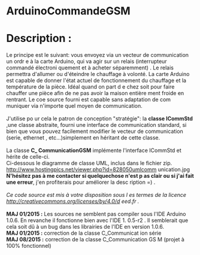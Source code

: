 # ArduinoCommandeGSM
Description :
=============

Le principe est le suivant: vous envoyez via un vecteur de communication un ordr
e à la carte Arduino, qui va agir sur un relais (interrupteur commandé électroni
quement et à acheter séparemment) . Le relais permettra d'allumer ou d'éteindre 
le chauffage à volonté. La carte Arduino est capable de donner l'état actuel de 
fonctionnement du chauffage et la température de la pièce. Idéal quand on part d
e chez soit pour faire chauffer une pièce afin de ne pas avoir la maison entière
ment froide en rentrant. Le coe source fourni est capable sans adaptation de com
muniquer via n'importe quel moyen de communication. 
<br />
<br />J'utilise po
ur cela le patron de conception &quot;stratégie&quot;: la <b>classe ICommStd</b>
 ,une classe abstraite, fourni une interface de communication standard, si bien 
que vous pouvez facilement modifier le vecteur de communication (serie, ethernet
, etc...)simplement en héritant de cette classe. 
<br />
<br />La classe <b>C_
CommunicationGSM</b> implémente l'interface ICommStd et hérite de celle-ci.
<br
 />Ci-dessous le diagramme de classe UML, inclus dans le fichier zip.
<br /><a 
href='http://www.hostingpics.net/viewer.php?id=828050umlcommunication.jpg' rel='
nofollow' target='_blank'>http://www.hostingpics.net/viewer.php?id=828050umlcomm
unication.jpg</a>
<br /><b>N'hésitez pas à me contacter si quelquechose n'est p
as clair ou si j'ai fait une erreur</b>, j'en profiterais pour améliorer la desc
ription =) .
<br />
<br /><i>Ce code source est mis à votre disposition sous l
es termes de la licence <a href='http://creativecommons.org/licenses/by/4.0/deed
.fr' rel='nofollow' target='_blank'>http://creativecommons.org/licenses/by/4.0/d
eed.fr</a> .</i>
<br />
<br /><b>MAJ 01/2015 :</b> Les sources ne semblent pas
 compiler sous l'IDE Arduino 1.0.6. En revanche il fonctionne bien avec l'IDE 1.
0.5-r2 . Il semblerait que cela soit dû à un bug dans les librairies de l'IDE en
 version 1.0.6.
<br /><b>MAJ 01/2015 :</b> correction de la classe C_Communicat
ion série
<br /><b>MAJ 08/2015 :</b> correction de la classe C_Communication GS
M (projet à 100% fonctionnel)

